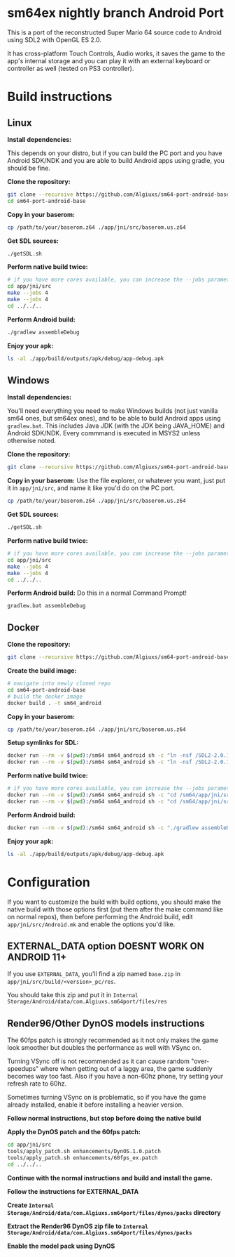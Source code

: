 # sm64ex nightly branch Android Port
This is a port of the reconstructed Super Mario 64 source code to Android using SDL2 with OpenGL ES 2.0.

It has cross-platform Touch Controls, Audio works, it saves the game to the app's internal storage and you can play it with an external keyboard or controller as well (tested on PS3 controller).

# Build instructions

## Linux

**Install dependencies:**

This depends on your distro, but if you can build the PC port and you have Android SDK/NDK and you are able to build Android apps using gradle, you should be fine.

**Clone the repository:**
```sh
git clone --recursive https://github.com/Algiuxs/sm64-port-android-base --branch sm64ex_nightly
cd sm64-port-android-base
```

**Copy in your baserom:**
```sh
cp /path/to/your/baserom.z64 ./app/jni/src/baserom.us.z64
```

**Get SDL sources:**
```sh
./getSDL.sh
```

**Perform native build twice:**
```sh
# if you have more cores available, you can increase the --jobs parameter
cd app/jni/src
make --jobs 4
make --jobs 4
cd ../../..
```

**Perform Android build:**
```sh
./gradlew assembleDebug
```

**Enjoy your apk:**
```sh
ls -al ./app/build/outputs/apk/debug/app-debug.apk
```

## Windows

**Install dependencies:**

You'll need everything you need to make Windows builds (not just vanilla sm64 ones, but sm64ex ones), and to be able to build Android apps using `gradlew.bat`. This includes Java JDK (with the JDK being JAVA_HOME) and Android SDK/NDK. Every commmand is executed in MSYS2 unless otherwise noted.

**Clone the repository:**
```sh
git clone --recursive https://github.com/Algiuxs/sm64-port-android-base --branch sm64ex_nightly
```

**Copy in your baserom:**
Use the file explorer, or whatever you want, just put it in `app/jni/src`, and name it like you'd do on the PC port.
```sh
cp /path/to/your/baserom.z64 ./app/jni/src/baserom.us.z64
```

**Get SDL sources:**
```sh
./getSDL.sh
```

**Perform native build twice:**
```sh
# if you have more cores available, you can increase the --jobs parameter
cd app/jni/src
make --jobs 4
make --jobs 4
cd ../../..
```

**Perform Android build:**
Do this in a normal Command Prompt!
```
gradlew.bat assembleDebug
```

## Docker

**Clone the repository:**
```sh
git clone --recursive https://github.com/Algiuxs/sm64-port-android-base --branch sm64ex_nightly
```

**Create the build image:**
```sh
# navigate into newly cloned repo
cd sm64-port-android-base
# build the docker image
docker build . -t sm64_android
```
**Copy in your baserom:**
```sh
cp /path/to/your/baserom.z64 ./app/jni/src/baserom.us.z64
```

**Setup symlinks for SDL:**
```sh
docker run --rm -v $(pwd):/sm64 sm64_android sh -c "ln -nsf /SDL2-2.0.12/src /sm64/app/jni/SDL/src"
docker run --rm -v $(pwd):/sm64 sm64_android sh -c "ln -nsf /SDL2-2.0.12/include /sm64/app/jni/SDL/include"
```

**Perform native build twice:**
```sh
# if you have more cores available, you can increase the --jobs parameter
docker run --rm -v $(pwd):/sm64 sm64_android sh -c "cd /sm64/app/jni/src && make --jobs 4"
docker run --rm -v $(pwd):/sm64 sm64_android sh -c "cd /sm64/app/jni/src && make --jobs 4"
```

**Perform Android build:**
```sh
docker run --rm -v $(pwd):/sm64 sm64_android sh -c "./gradlew assembleDebug"
```

**Enjoy your apk:**
```sh
ls -al ./app/build/outputs/apk/debug/app-debug.apk
```

# Configuration
If you want to customize the build with build options, you should make the native build with those options first (put them after the make command like on normal repos), then before performing the Android build, edit `app/jni/src/Android.mk` and enable the options you'd like.

## EXTERNAL_DATA option **DOESNT WORK ON ANDROID 11+**
If you use `EXTERNAL_DATA`, you'll find a zip named `base.zip` in `app/jni/src/build/<version>_pc/res`.

You should take this zip and put it in `Internal Storage/Android/data/com.Algiuxs.sm64port/files/res`

## Render96/Other DynOS models instructions
The 60fps patch is strongly recommended as it not only makes the game look smoother but doubles the performance as well with VSync on.

Turning VSync off is not recommended as it can cause random "over-speedups" where when getting out of a laggy area, the game suddenly becomes way too fast. Also if you have a non-60hz phone, try setting your refresh rate to 60hz.

Sometimes turning VSync on is problematic, so if you have the game already installed, enable it before installing a heavier version.

**Follow normal instructions, but stop before doing the native build**

**Apply the DynOS patch and the 60fps patch:**
```sh
cd app/jni/src
tools/apply_patch.sh enhancements/DynOS.1.0.patch
tools/apply_patch.sh enhancements/60fps_ex.patch
cd ../../..
```

**Continue with the normal instructions and build and install the game.**

**Follow the instructions for EXTERNAL_DATA**

**Create `Internal Storage/Android/data/com.Algiuxs.sm64port/files/dynos/packs` directory**

**Extract the Render96 DynOS zip file to `Internal Storage/Android/data/com.Algiuxs.sm64port/files/dynos/packs`**

**Enable the model pack using DynOS**

